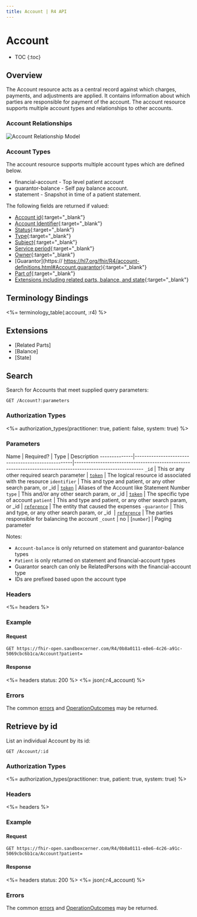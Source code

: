 ```yaml
---
title: Account | R4 API
---
```


# Account

* TOC
{:toc}

## Overview

The Account resource acts as a central record against which charges, payments, and adjustments are applied. It contains information about which parties are responsible for payment of the account. The account resource supports multiple account types and relationships to other accounts.

### Account Relationships

![Account Relationship Model](/images/account-relationship-model.png)

### Account Types

The account resource supports multiple account types which are defined below. 

* financial-account - Top level patient account
* guarantor-balance - Self pay balance account.
* statement - Snapshot in time of a patient statement.


The following fields are returned if valued:

* [Account id]( https://hl7.org/fhir/r4/resource-definitions.html#Resource.id ){:target="_blank"} 
* [Account Identifier](https://hl7.org/fhir/R4/account-definitions.html#Account.identifier){:target="_blank"} 
* [Status](https://hl7.org/fhir/R4/account-definitions.html#Account.status){:target="_blank"} 
* [Type](https://hl7.org/fhir/R4/account-definitions.html#Account.type){:target="_blank"}
* [Subject](https://hl7.org/fhir/R4/account-definitions.html#Account.subject){:target="_blank"} 
* [Service period](https://hl7.org/fhir/R4/account-definitions.html#Account.servicePeriod){:target="_blank"}
* [Owner](https://hl7.org/fhir/R4/account-definitions.html#Account.owner){:target="_blank"} 
* [Guarantor](https:// https://hl7.org/fhir/R4/account-definitions.html#Account.guarantor){:target="_blank"} 
* [Part of](https://hl7.org/fhir/R4/account-definitions.html#Account.partOf){:target="_blank"}
* [Extensions including related parts, balance, and state](#extensions){:target="_blank"}


## Terminology Bindings

<%= terminology_table(:account, :r4) %>

## Extensions

* [Related Parts]
* [Balance]
* [State]

## Search

Search for Accounts that meet supplied query parameters:

    GET /Account?:parameters

### Authorization Types

<%= authorization_types(practitioner: true, patient: false, system: true) %>

### Parameters

 Name         | Required?                                         | Type          | Description
--------------|---------------------------------------------------|-----------------------------------------------------------------------------------------------------------
 `_id`        | This or any other required search parameter       | [`token`]     | The logical resource id associated with the resource
 `identifier` | This and type and patient, or any other search param, or _id  | [`token`]     | Aliases of the Account like Statement Number
 `type`       | This and/or any other search param, or _id        | [`token`]     | The specific type of account
 `patient`    | This and type and patient, or any other search param, or _id  | [`reference`] | The entity that caused the expenses
 `-guarantor` | This and type, or any other search param, or _id  | [`reference`] | The parties responsible for balancing the account
 `_count`     | no                                                | [`number`]    | Paging parameter
 

Notes:

* `Account-balance` is only returned on statement and guarantor-balance types
* `Patient` is only returned on statement and financial-account types 
* Guarantor search can only be RelatedPersons with the financial-account type
* IDs are prefixed based upon the account type 

### Headers
 
 <%= headers %>

### Example

#### Request

    GET https://fhir-open.sandboxcerner.com/R4/0b8a0111-e8e6-4c26-a91c-5069cbc6b1ca/Account?patient=

#### Response

<%= headers status: 200 %>
<%= json(:r4_account) %>

### Errors

The common [errors] and [OperationOutcomes] may be returned.

## Retrieve by id

List an individual Account by its id:

    GET /Account/:id

### Authorization Types

<%= authorization_types(practitioner: true, patient: true, system: true) %>

### Headers

<%= headers %>
    
### Example

#### Request

    GET https://fhir-open.sandboxcerner.com/R4/0b8a0111-e8e6-4c26-a91c-5069cbc6b1ca/Account?patient=

#### Response

<%= headers status: 200 %>
<%= json(:r4_account) %>

### Errors

The common [errors] and [OperationOutcomes] may be returned.

[`reference`]: http://hl7.org/fhir/R4/search.html#reference
[`token`]: http://hl7.org/fhir/R4/search.html#token
[errors]: ../../#client-errors
[OperationOutcomes]: ../../#operation-outcomes